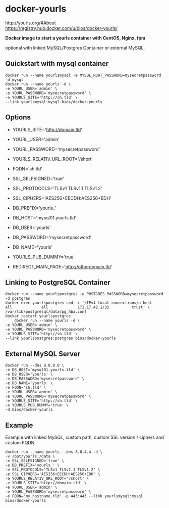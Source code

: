 docker-yourls
========

http://yourls.org/#About  
https://registry.hub.docker.com/u/bios/docker-yourls/

**Docker image to start a yourls container with CentOS, Nginx, fpm**

optional with linked MySQL/Postgres Container or external MySQL.

Quickstart with mysql container
----------

    docker run --name yourlsmysql -e MYSQL_ROOT_PASSWORD=mysecretpassword -d mysql
    docker run --name yourls -d \
    -e YOURL_USER='admin' \
    -e YOURL_PASSWORD='mysecretpassword' \
    -e YOURLS_SITE='http://sh.tld' \
    --link yourlsmysql:mysql bios/docker-yourls


Options
-------
 - YOURLS_SITE='http://domain.tld'
 - YOURL_USER='admin'
 - YOURL_PASSWORD='mysecretpassword'

 - YOURLS_RELATIV_URL_ROOT='/short'
 - FQDN='sh.tld'
 - SSL_SELFSIGNED='true'
 - SSL_PROTOCOLS='TLSv1 TLSv1.1 TLSv1.2'
 - SSL_CIPHERS='AES256+EECDH:AES256+EDH'
 - DB_PREFIX='yourls_'
 - DB_HOST='mysql01.yourls.tld'
 - DB_USER='yourls'
 - DB_PASSWORD='mysecretpassword'
 - DB_NAME='yourls'
 - YOURLS_PUB_DUMMY='true'
 - REDIRECT_MAIN_PAGE='http://otherdomain.tld'
 
Linking to PostgreSQL Container
-------------------------------  


    docker run --name yourlspostgres -e POSTGRES_PASSWORD=mysecretpassword -d postgres
    docker exec yourlspostgres sed -i '/IPv4 local connections/a host    all             all             172.17.42.1/32          trust' \
    /var/lib/postgresql/data/pg_hba.conf
    docker restart yourlspostgres
        docker run --name yourls -d \
    -e YOURL_USER='admin' \
    -e YOURL_PASSWORD='mysecretpassword' \
    -e YOURLS_SITE='http://sh.tld' \
    --link yourlspostgres:postgres bios/docker-yourls
    
External MySQL Server
---------------------

    docker run --dns 8.8.8.8 \
    -e DB_HOST='mysql01.yourls.tld' \
    -e DB_USER='yourls' \
    -e DB_PASSWORD='mysecretpassword' \
    -e DB_NAME='yourls' \
    -e FQDN='sh.tld' \
    -e YOURL_USER='admin' \
    -e YOURL_PASSWORD='mysecretpassword' \
    -e YOURLS_SITE='http://sh.tld' \
    -e YOURLS_PUB_DUMMY='true' \
    -d bios/docker-yourls

Example
-------
Example with linked MySQL, custom path, custom SSL version / ciphers and custom FQDN

    docker run --name yourls --dns 8.8.4.4 -d \
    -v /opt/yourls:/data \
    -e SSL_SELFSIGNED='true' \
    -e DB_PREFIX='yourls_' \
    -e SSL_PROTOCOLS='TLSv1 TLSv1.1 TLSv1.2' \
    -e SSL_CIPHERS='AES256+EECDH:AES256+EDH' \
    -e YOURLS_RELATIV_URL_ROOT='/short' \
    -e YOURLS_SITE='http://domain.tld' \
    -e YOURL_USER='admin' \
    -e YOURL_PASSWORD='mysecretpassword' \
    -e FQDN='my.hostname.tld' -p 443:443 --link yourlsmysql:mysql bios/docker-yourls
